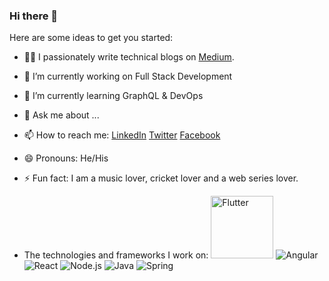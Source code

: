 ### Hi there 👋

Here are some ideas to get you started:

- 👨‍💻 I passionately write technical blogs on [Medium](https://medium.com/@sharmaritesh3312).
- 🔭 I’m currently working on Full Stack Development
- 🌱 I’m currently learning GraphQL & DevOps
- 💬 Ask me about ...
- 📫 How to reach me: [LinkedIn](https://www.linkedin.com/in/sharmaritesh33/) [Twitter](https://twitter.com/sharma_ritesh33) [Facebook](https://www.facebook.com/profile.php?id=100005763907513)
- 😄 Pronouns: He/His
- ⚡ Fun fact: I am a music lover, cricket lover and a web series lover.

- The technologies and frameworks I work on:
<img src="https://flutter.dev/images/flutter-logo-sharing.png" height="100" width="100" alt="Flutter" /> ![Angular](https://angular.io/assets/images/logos/angular/angular.png) ![React](https://upload.wikimedia.org/wikipedia/commons/thumb/a/a7/React-icon.svg/800px-React-icon.svg.png) ![Node.js](https://pluspng.com/img-png/nodejs-png-node-js-on-light-background-1843.png) ![Java](https://logos-download.com/wp-content/uploads/2016/10/Java_logo_icon.png) ![Spring](https://download.logo.wine/logo/Spring_Framework/Spring_Framework-Logo.wine.png)
